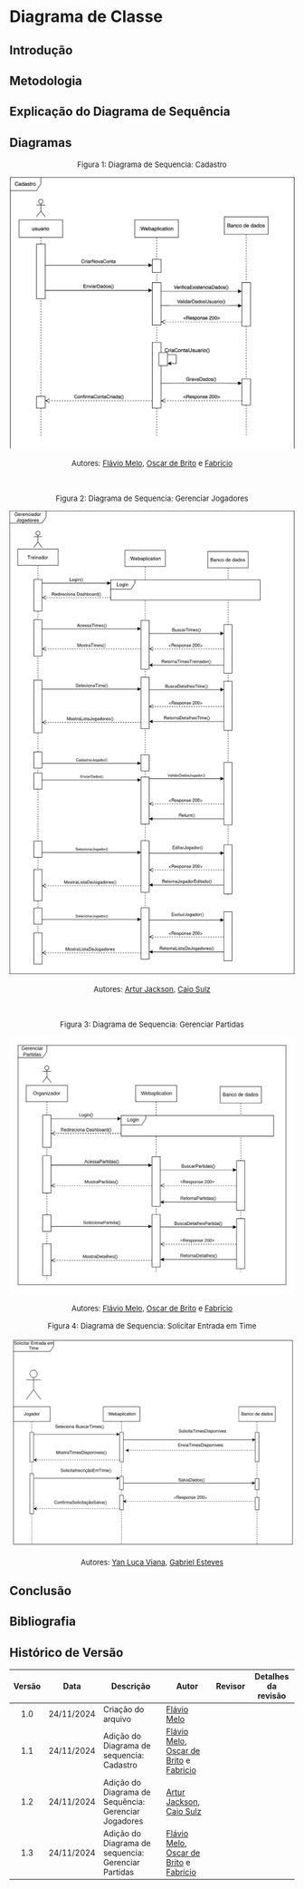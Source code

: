 # Diagrama de Classe

## Introdução



## Metodologia

## Explicação do Diagrama de Sequência

## Diagramas

<!-- ####################### Sequência - Cadastro ####################### -->

<font size="2"><p style="text-align: center">Figura 1: Diagrama de Sequencia: Cadastro </p></font>

![Ator](../../Assets/Cadastro.png)


<font size="2"><p style="text-align: center">Autores: [Flávio Melo](https://github.com/flavioovatsug), [Oscar de Brito](https://github.com/OscarDeBrito) e [Fabrício](https://github.com/FabricioDeQueiroz) </p></font>

<br>

<!-- ####################### Sequência - Gerenciar Jogadores ####################### -->

<font size="2"><p style="text-align: center">Figura 2: Diagrama de Sequencia: Gerenciar Jogadores </p></font>

![Ator](../../Assets/SequenciaGerenciarJogador.jpg)


<font size="2"><p style="text-align: center">Autores: [Artur Jackson](https://github.com/artur-jack), [Caio Sulz](https://github.com/CaioSulz) </p></font>

<br>

<!-- ####################### Sequência - Gerenciar Partidas ####################### -->

<font size="2"><p style="text-align: center">Figura 3: Diagrama de Sequencia: Gerenciar Partidas </p></font>

![Diagrama de Sequência - Gerenciar Partidas](../../Assets/SequenciaGerenciarPartidas.jpg)


<font size="2"><p style="text-align: center">Autores: [Flávio Melo](https://github.com/flavioovatsug), [Oscar de Brito](https://github.com/OscarDeBrito) e [Fabrício](https://github.com/FabricioDeQueiroz) </p></font>

<font size="2"><p style="text-align: center">Figura 4: Diagrama de Sequencia: Solicitar Entrada em Time </p></font>

![Diagrama de Sequência - Solicitar Entrada em Time](../../Assets/SequenciaSolicitarEntradaEmTime.png)


<font size="2"><p style="text-align: center">Autores: [Yan Luca Viana](https://github.com/yan-luca), [Gabriel Esteves](https://github.com/GabrielMEsteves) </p></font>

## Conclusão

## Bibliografia



## Histórico de Versão

|Versão|Data|Descrição|Autor|Revisor| Detalhes da revisão |
|:----:|----|---------|-----|:-------:|-----| 
| 1.0 | 24/11/2024 | Criação do arquivo | [Flávio Melo](https://github.com/flavioovatsug) |  | |
| 1.1 | 24/11/2024 | Adição do Diagrama de sequencia: Cadastro | [Flávio Melo](https://github.com/flavioovatsug), [Oscar de Brito](https://github.com/OscarDeBrito) e [Fabricio](https://github.com/FabricioDeQueiroz) |  | |
| 1.2 | 24/11/2024 | Adição do Diagrama de Sequência: Gerenciar Jogadores | [Artur Jackson](https://github.com/artur-jack), [Caio Sulz](https://github.com/CaioSulz) |  | |
| 1.3 | 24/11/2024 | Adição do Diagrama de sequencia: Gerenciar Partidas | [Flávio Melo](https://github.com/flavioovatsug), [Oscar de Brito](https://github.com/OscarDeBrito) e [Fabrício](https://github.com/FabricioDeQueiroz) |  | |